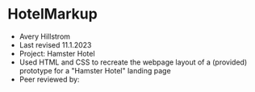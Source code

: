 # HotelMarkup
+ Avery Hillstrom
+ Last revised 11.1.2023
+ Project: Hamster Hotel
+ Used HTML and CSS to recreate the webpage layout of a (provided) prototype for a "Hamster Hotel" landing page
+ Peer reviewed by: 
